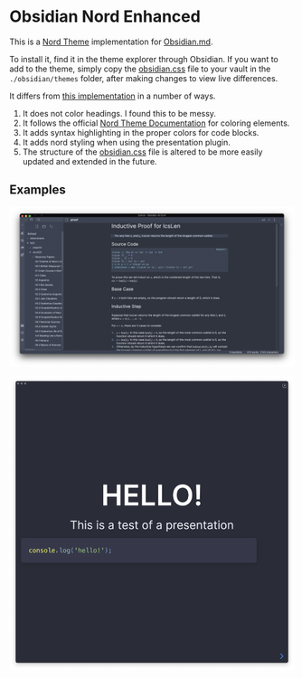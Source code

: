 # Obsidian Nord Enhanced

This is a [Nord Theme](https://www.nordtheme.com/) implementation for [Obsidian.md](https://obsidian.md).

To install it, find it in the theme explorer through Obsidian. If you want to add to the theme, simply copy the [obsidian.css](obsidian.css) file to your vault in the `./obsidian/themes` folder, after making changes to view live differences.

It differs from [this implementation](https://github.com/insanum/obsidian_nord) in a number of ways.

1. It does not color headings. I found this to be messy.
1. It follows the official [Nord Theme Documentation](https://www.nordtheme.com/docs/colors-and-palettes) for coloring elements.
1. It adds syntax highlighting in the proper colors for code blocks.
1. It adds nord styling when using the presentation plugin.
1. The structure of the [obsidian.css](obsidian.css) file is altered to be more easily updated and extended in the future.

## Examples

![Basic Screenshot](_media/scrot.png)

![Presentation Screenshot](_media/presentation.png)
